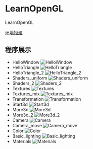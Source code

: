 # LearnOpenGL
LearnOpenGL

[环境搭建](https://www.cnblogs.com/kirito1/p/12219083.html)

## 程序展示
* HelloWindow
![HelloWindow](img/HelloWindow.png)
* HelloTriangle
![HelloTriangle](img/HelloTriangle.png)
* HelloTriangle_2
![HelloTriangle_2](img/HelloTriangle_2.png)
* Shaders_uniform
![Shaders_uniform](img/Shaders_uniform.gif)
* Shaders_2
![Shaders_2](img/Shaders_2.png)
* Textures
![Textures](img/Textures.png)
* Textures_mix
![Textures_mix](img/Textures_mix.png)
* Transformation
![Transformation](img/Transformation.gif)
* Start3d
![Start3d](img/Start3d.png)
* More3d
![More3d](img/More3d.gif)
* More3d_2
![More3d_2](img/More3d_2.png)
* Camera
![Camera](img/Camera.gif)
* Camera_move
![Camera_move](img/Camera_move.gif)
* Color
![Color](img/Color.png)
* Basic_lighting
![Basic_lighting](img/Basic_lighting.png) 
* Materials
![Materials](img/Materials.png) 